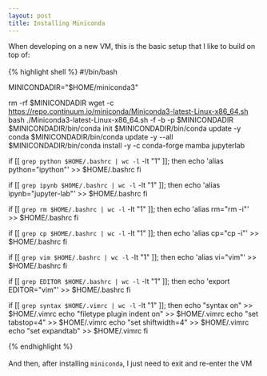 ```yaml
---
layout: post
title: Installing Miniconda
---
```


When developing on a new VM, this is the basic setup that I like to build on top of:
<br><br>
{% highlight shell %}
#!/bin/bash

MINICONDADIR="$HOME/miniconda3"

rm -rf $MINICONDADIR
wget -c https://repo.continuum.io/miniconda/Miniconda3-latest-Linux-x86_64.sh
bash ./Miniconda3-latest-Linux-x86_64.sh -f -b -p $MINICONDADIR
$MINICONDADIR/bin/conda init
$MINICONDADIR/bin/conda update -y conda
$MINICONDADIR/bin/conda update -y --all
$MINICONDADIR/bin/conda install -y -c conda-forge mamba jupyterlab

if [[ `grep python $HOME/.bashrc | wc -l` -lt "1" ]]; then
    echo 'alias python="ipython"' >> $HOME/.bashrc
fi

if [[ `grep ipynb $HOME/.bashrc | wc -l` -lt "1" ]]; then
    echo 'alias ipynb="jupyter-lab"' >> $HOME/.bashrc
fi

if [[ `grep rm $HOME/.bashrc | wc -l` -lt "1" ]]; then
    echo 'alias rm="rm -i"' >> $HOME/.bashrc
fi

if [[ `grep cp $HOME/.bashrc | wc -l` -lt "1" ]]; then
    echo 'alias cp="cp -i"' >> $HOME/.bashrc
fi

if [[ `grep vim $HOME/.bashrc | wc -l` -lt "1" ]]; then
    echo 'alias vi="vim"' >> $HOME/.bashrc
fi

if [[ `grep EDITOR $HOME/.bashrc | wc -l` -lt "1" ]]; then
    echo 'export EDITOR="vim"' >> $HOME/.bashrc
fi

if [[ `grep syntax $HOME/.vimrc | wc -l` -lt "1" ]]; then
    echo "syntax on" >> $HOME/.vimrc
    echo "filetype plugin indent on" >> $HOME/.vimrc
    echo "set tabstop=4" >> $HOME/.vimrc
    echo "set shiftwidth=4" >> $HOME/.vimrc
    echo "set expandtab" >> $HOME/.vimrc
fi

{% endhighlight %}
<br><br>
And then, after installing `miniconda`, I just need to exit and re-enter the VM
<br><br>
